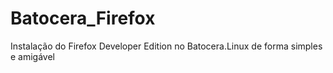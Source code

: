 # Batocera_Firefox
Instalação do Firefox Developer Edition no Batocera.Linux de forma simples e amigável
